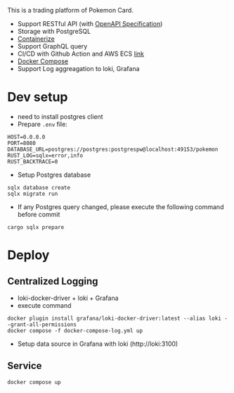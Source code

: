 This is a trading platform of Pokemon Card.

- Support RESTful API (with [OpenAPI Specification](./design/openapi.yml))
- Storage with PostgreSQL
- [Containerize](./dockerfile)
- Support GraphQL query
- CI/CD with Github Action and AWS ECS [link](./.github/workflows/)
- [Docker Compose](./docker-compose.yml) 
- Support Log aggreagation to loki, Grafana

# Dev setup
- need to install postgres client
- Prepare `.env` file:
```
HOST=0.0.0.0
PORT=8080
DATABASE_URL=postgres://postgres:postgrespw@localhost:49153/pokemon
RUST_LOG=sqlx=error,info
RUST_BACKTRACE=0
```

- Setup Postgres database
```
sqlx database create
sqlx migrate run
```

- If any Postgres query changed, please execute the following command before commit
```
cargo sqlx prepare
```

# Deploy
## Centralized Logging
- loki-docker-driver + loki + Grafana
- execute command
```
docker plugin install grafana/loki-docker-driver:latest --alias loki --grant-all-permissions
docker compose -f docker-compose-log.yml up
```
- Setup data source in Grafana with loki (http://loki:3100)

## Service
```
docker compose up
```